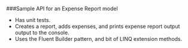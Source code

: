 ###Sample API for an Expense Report model
- Has unit tests.
- Creates a report, adds expenses, and prints expense report output output to the console.
- Uses the Fluent Builder pattern, and bit of LINQ extension methods.
